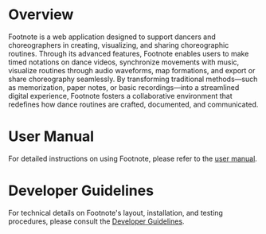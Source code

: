 # Overview

Footnote is a web application designed to support dancers and choreographers in creating, visualizing, and sharing choreographic routines. Through its advanced features, Footnote enables users to make timed notations on dance videos, synchronize movements with music, visualize routines through audio waveforms, map formations, and export or share choreography seamlessly. By transforming traditional methods—such as memorization, paper notes, or basic recordings—into a streamlined digital experience, Footnote fosters a collaborative environment that redefines how dance routines are crafted, documented, and communicated.

# User Manual

For detailed instructions on using Footnote, please refer to the [user manual](./UserManual.md).

# Developer Guidelines

For technical details on Footnote's layout, installation, and testing procedures, please consult the [Developer Guidelines](./DeveloperGuidelines.md).
